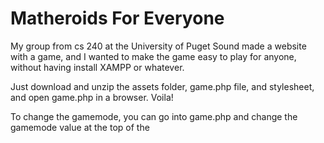 # Matheroids For Everyone
My group from cs 240 at the University of Puget Sound made a website with a game, and I wanted to make the game easy to play for anyone, without having install XAMPP or whatever.

Just download and unzip the assets folder, game.php file, and stylesheet, and open game.php in a browser. Voila!

To change the gamemode, you can go into game.php and change the gamemode value at the top of the <script>. It's on line 52. There are a bunch of variables just below that which you can use to change the difficulty as well.
  
I may at some point add a UI on the page to set those variables but for now I have other finals I need to finish.

Enjoy!
